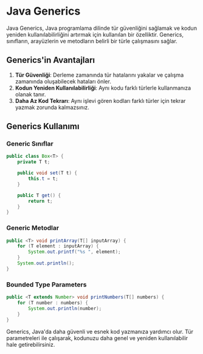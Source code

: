# Java Generics

Java Generics, Java programlama dilinde tür güvenliğini sağlamak ve kodun yeniden kullanılabilirliğini artırmak için kullanılan bir özelliktir. Generics, sınıfların, arayüzlerin ve metodların belirli bir türle çalışmasını sağlar.

## Generics'in Avantajları

1. **Tür Güvenliği**: Derleme zamanında tür hatalarını yakalar ve çalışma zamanında oluşabilecek hataları önler.
2. **Kodun Yeniden Kullanılabilirliği**: Aynı kodu farklı türlerle kullanmanıza olanak tanır.
3. **Daha Az Kod Tekrarı**: Aynı işlevi gören kodları farklı türler için tekrar yazmak zorunda kalmazsınız.

## Generics Kullanımı

### Generic Sınıflar

```java
public class Box<T> {
    private T t;

    public void set(T t) {
        this.t = t;
    }

    public T get() {
        return t;
    }
}
```

### Generic Metodlar

```java
public <T> void printArray(T[] inputArray) {
    for (T element : inputArray) {
        System.out.printf("%s ", element);
    }
    System.out.println();
}
```

### Bounded Type Parameters

```java
public <T extends Number> void printNumbers(T[] numbers) {
    for (T number : numbers) {
        System.out.println(number);
    }
}
```

Generics, Java'da daha güvenli ve esnek kod yazmanıza yardımcı olur. Tür parametreleri ile çalışarak, kodunuzu daha genel ve yeniden kullanılabilir hale getirebilirsiniz.